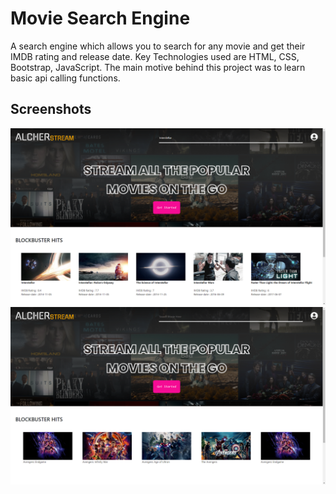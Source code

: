 
# Movie Search Engine

A search engine which allows you to search for any movie and get their IMDB rating and release date. Key Technologies used are HTML, CSS, Bootstrap, JavaScript. The main motive behind this project was to learn basic api calling functions.


## Screenshots

<img src="2022-07-09 (1).png" />
<img src="2022-07-09.png" />
